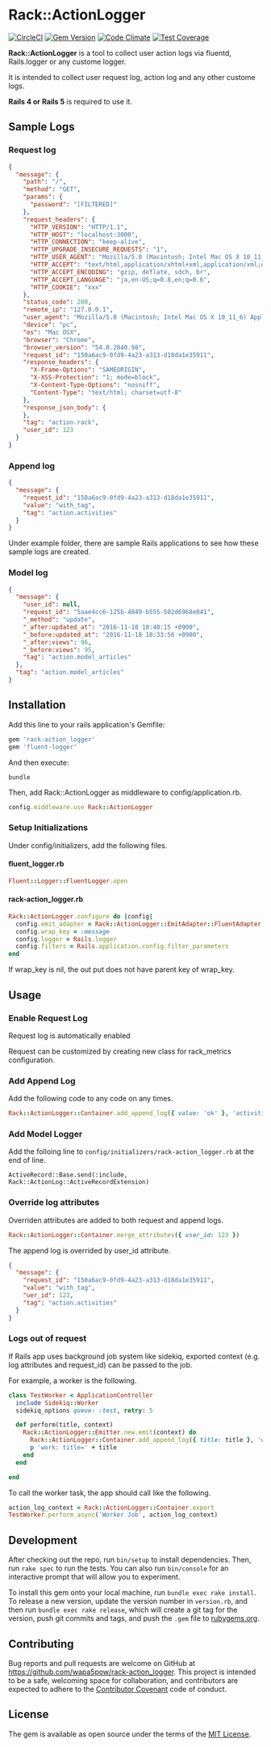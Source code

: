 # Rack::ActionLogger

[![CircleCI](https://circleci.com/gh/wapa5pow/rack-action_logger.svg?style=shield)](https://circleci.com/gh/wapa5pow/rack-action_logger)
[![Gem Version](https://badge.fury.io/rb/rack-action_logger.svg)](https://badge.fury.io/rb/rack-action_logger)
[![Code Climate](https://codeclimate.com/github/wapa5pow/rack-action_logger/badges/gpa.svg)](https://codeclimate.com/github/wapa5pow/rack-action_logger)
[![Test Coverage](https://codeclimate.com/github/wapa5pow/rack-action_logger/badges/coverage.svg)](https://codeclimate.com/github/wapa5pow/rack-action_logger/coverage)

**Rack::ActionLogger** is a tool to collect user action logs via fluentd, Rails.logger or any custome logger.

It is intended to collect user request log, action log and any other custome logs.

**Rails 4 or Rails 5** is required to use it.

## Sample Logs

### Request log

```json
{
  "message": {
    "path": "/",
    "method": "GET",
    "params": {
      "password": "[FILTERED]"
    },
    "request_headers": {
      "HTTP_VERSION": "HTTP/1.1",
      "HTTP_HOST": "localhost:3000",
      "HTTP_CONNECTION": "keep-alive",
      "HTTP_UPGRADE_INSECURE_REQUESTS": "1",
      "HTTP_USER_AGENT": "Mozilla/5.0 (Macintosh; Intel Mac OS X 10_11_6) AppleWebKit/537.36 (KHTML, like Gecko) Chrome/54.0.2840.98 Safari/537.36",
      "HTTP_ACCEPT": "text/html,application/xhtml+xml,application/xml;q=0.9,image/webp,*/*;q=0.8",
      "HTTP_ACCEPT_ENCODING": "gzip, deflate, sdch, br",
      "HTTP_ACCEPT_LANGUAGE": "ja,en-US;q=0.8,en;q=0.6",
      "HTTP_COOKIE": "xxx"
    },
    "status_code": 200,
    "remote_ip": "127.0.0.1",
    "user_agent": "Mozilla/5.0 (Macintosh; Intel Mac OS X 10_11_6) AppleWebKit/537.36 (KHTML, like Gecko) Chrome/54.0.2840.98 Safari/537.36",
    "device": "pc",
    "os": "Mac OSX",
    "browser": "Chrome",
    "browser_version": "54.0.2840.98",
    "request_id": "150a6ac9-0fd9-4a23-a313-d18da1e35911",
    "response_headers": {
      "X-Frame-Options": "SAMEORIGIN",
      "X-XSS-Protection": "1; mode=block",
      "X-Content-Type-Options": "nosniff",
      "Content-Type": "text/html; charset=utf-8"
    },
    "response_json_body": {
    },
    "tag": "action.rack",
    "user_id": 123
  }
}
```

### Append log

```json
{
  "message": {
    "request_id": "150a6ac9-0fd9-4a23-a313-d18da1e35911",
    "value": "with_tag",
    "tag": "action.activities"
  }
}
```

Under example folder, there are sample Rails applications to see how these sample logs are created.

### Model log

```json
{
  "message": {
    "user_id": null,
    "request_id": "5aae4cc6-125b-4049-b555-502d6968e041",
    "_method": "update",
    "_after:updated_at": "2016-11-18 18:40:15 +0900",
    "_before:updated_at": "2016-11-18 18:33:56 +0900",
    "_after:views": 96,
    "_before:views": 95,
    "tag": "action.model_articles"
  },
  "tag": "action.model_articles"
}
```

## Installation

Add this line to your rails application's Gemfile:

```ruby
gem 'rack-action_logger'
gem 'fluent-logger'
```

And then execute:

```
bundle
```

Then, add Rack::ActionLogger as middleware to config/application.rb.

```ruby
config.middleware.use Rack::ActionLogger
```

### Setup Initializations

Under config/initializers, add the following files.

#### fluent_logger.rb

```ruby
Fluent::Logger::FluentLogger.open
```

#### rack-action_logger.rb

```ruby
Rack::ActionLogger.configure do |config|
  config.emit_adapter = Rack::ActionLogger::EmitAdapter::FluentAdapter
  config.wrap_key = :message
  config.logger = Rails.logger
  config.filters = Rails.application.config.filter_parameters
end
```

If wrap_key is nil, the out put does not have parent key of wrap_key.

## Usage

### Enable Request Log

Request log is automatically enabled

Request can be customized by creating new class for rack_metrics configuration.

### Add Append Log

Add the following code to any code on any times.

```ruby
Rack::ActionLogger::Container.add_append_log({ value: 'ok' }, 'activities')
```

### Add Model Logger

Add the folloing line to ```config/initializers/rack-action_logger.rb``` at the end of line.

```
ActiveRecord::Base.send(:include, Rack::ActionLog::ActiveRecordExtension)
```

### Override log attributes

Overriden attributes are added to both request and append logs.

```ruby
Rack::ActionLogger::Container.merge_attributes({ user_id: 123 })
```

The append log is overrided by user_id attribute.

```json
{
  "message": {
    "request_id": "150a6ac9-0fd9-4a23-a313-d18da1e35911",
    "value": "with_tag",
    "uer_id": 123,
    "tag": "action.activities"
  }
}
```

### Logs out of request

If Rails app uses background job system like sidekiq, exported context (e.g. log attributes and request_id) can be passed to the job.

For example, a worker is the following.

```ruby
class TestWorker < ApplicationController
  include Sidekiq::Worker
  sidekiq_options queue: :test, retry: 5

  def perform(title, context)
    Rack::ActionLogger::Emitter.new.emit(context) do
      Rack::ActionLogger::Container.add_append_log({ title: title }, 'worker')
      p 'work: title=' + title
    end
  end

end
```

To call the worker task, the app should call like the following.

```ruby
action_log_context = Rack::ActionLogger::Container.export
TestWorker.perform_async('Worker Job', action_log_context)
```

## Development

After checking out the repo, run `bin/setup` to install dependencies. Then, run `rake spec` to run the tests. You can also run `bin/console` for an interactive prompt that will allow you to experiment.

To install this gem onto your local machine, run `bundle exec rake install`. To release a new version, update the version number in `version.rb`, and then run `bundle exec rake release`, which will create a git tag for the version, push git commits and tags, and push the `.gem` file to [rubygems.org](https://rubygems.org).

## Contributing

Bug reports and pull requests are welcome on GitHub at https://github.com/wapa5pow/rack-action_logger. This project is intended to be a safe, welcoming space for collaboration, and contributors are expected to adhere to the [Contributor Covenant](http://contributor-covenant.org) code of conduct.


## License

The gem is available as open source under the terms of the [MIT License](http://opensource.org/licenses/MIT).

